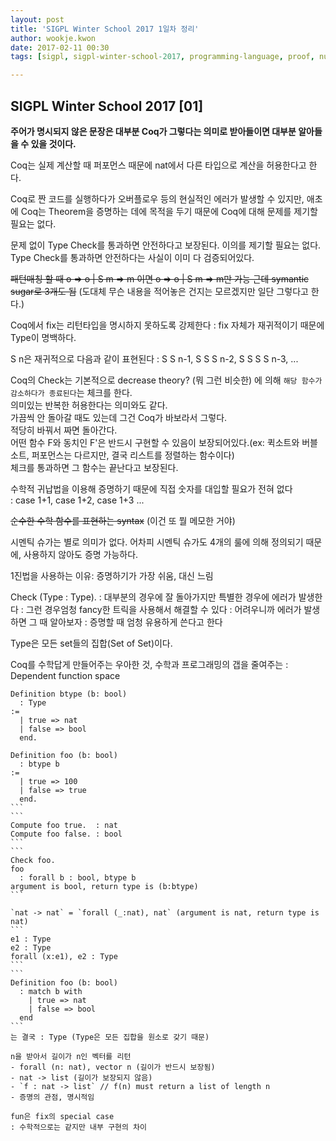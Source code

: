 ```yaml
---
layout: post
title: 'SIGPL Winter School 2017 1일차 정리'
author: wookje.kwon
date: 2017-02-11 00:30
tags: [sigpl, sigpl-winter-school-2017, programming-language, proof, number-theory, coq, math]

---
```


## SIGPL Winter School 2017 [01]

**주어가 명시되지 않은 문장은 대부분 Coq가 그렇다는 의미로 받아들이면 대부분 알아들을 수 있을 것이다.**

Coq는 실제 계산할 때 퍼포먼스 때문에 nat에서 다른 타입으로 계산을 허용한다고 한다.  

Coq로 짠 코드를 실행하다가 오버플로우 등의 현실적인 에러가 발생할 수 있지만, 애초에 Coq는 Theorem을 증명하는 데에 목적을 두기 때문에 Coq에 대해 문제를 제기할 필요는 없다.  


문제 없이 Type Check를 통과하면 안전하다고 보장된다. 이의를 제기할 필요는 없다. Type Check를 통과하면 안전하다는 사실이 이미 다 검증되어있다.  

~~패턴매칭 할 때 o => o | S m => m 이면 o => o | S m => m만 가능
근데 symantic sugar로  3개도 됨~~ (도대체 무슨 내용을 적어놓은 건지는 모르겠지만 일단 그렇다고 한다.)  

Coq에서 fix는 리턴타입을 명시하지 못하도록 강제한다 : fix 자체가 재귀적이기 때문에 Type이 명백하다.

S n은 재귀적으로 다음과 같이 표현된다 : S S n-1, S S S n-2, S S S S n-3, ...

Coq의 Check는 기본적으로 decrease theory? (뭐 그런 비슷한) 에 의해 `해당 함수가 감소하다가 종료된다`는 체크를 한다.  
의미있는 반복한 허용한다는 의미와도 같다.  
가끔씩 안 돌아갈 때도 있는데 그건 Coq가 바보라서 그렇다.  
적당히 바꿔서 짜면 돌아간다.  
어떤 함수 F와 동치인 F'은 반드시 구현할 수 있음이 보장되어있다.(ex: 퀵소트와 버블소트, 퍼포먼스는 다르지만, 결국 리스트를 정렬하는 함수이다)  
체크를 통과하면 그 함수는 끝난다고 보장된다.  

수학적 귀납법을 이용해 증명하기 때문에 직접 숫자를 대입할 필요가 전혀 없다  
: case 1+1, case 1+2, case 1+3 ...  

~~순수한 수학 함수를 표현하는 syntax~~ (이건 또 뭘 메모한 거야)

시멘틱 슈가는 별로 의미가 없다. 어차피 시멘틱 슈가도 4개의 룰에 의해 정의되기 때문에, 사용하지 않아도 증명 가능하다.  

1진법을 사용하는 이유: 증명하기가 가장 쉬움, 대신 느림  

Check (Type : Type).
: 대부분의 경우에 잘 돌아가지만 특별한 경우에 에러가 발생한다
: 그런 경우엄청 fancy한 트릭을 사용해서 해결할 수 있다
: 어려우니까 에러가 발생하면 그 때 알아보자
: 증명할 때 엄청 유용하게 쓴다고 한다

Type은 모든 set들의 집합(Set of Set)이다.

Coq를 수학답게 만들어주는 우아한 것, 수학과 프로그래밍의 갭을 줄여주는
: Dependent function space

````
Definition btype (b: bool)
  : Type
:=
  | true => nat
  | false => bool
  end.

Definition foo (b: bool)
  : btype b
:=
  | true => 100
  | false => true
  end.
```
```
Compute foo true.  : nat
Compute foo false. : bool
```
```
Check foo.
foo
  : forall b : bool, btype b
argument is bool, return type is (b:btype)
```

`nat -> nat` = `forall (_:nat), nat` (argument is nat, return type is nat)
```
e1 : Type
e2 : Type
forall (x:e1), e2 : Type
```
```
Definition foo (b: bool)
  : match b with
    | true => nat
    | false => bool
  end
```
는 결국 : Type (Type은 모든 집합을 원소로 갖기 때문)

n을 받아서 길이가 n인 벡터를 리턴
- forall (n: nat), vector n (길이가 반드시 보장됨)
- nat -> list (길이가 보장되지 않음)
- `f : nat -> list` // f(n) must return a list of length n
- 증명의 관점, 명시적임

fun은 fix의 special case  
: 수학적으로는 같지만 내부 구현의 차이